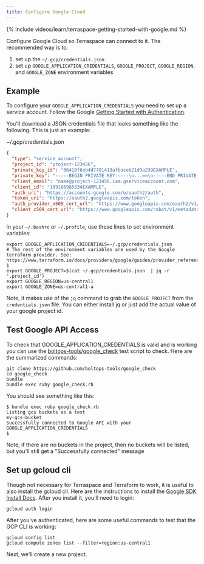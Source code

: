 ```yaml
---
title: Configure Google Cloud
---
```


{% include videos/learn/terraspace-getting-started-with-google.md %}

Configure Google Cloud so Terraspace can connect to it. The recommended way is to:

1. set up the `~/.gcp/credentials.json`
2. set up `GOOGLE_APPLICATION_CREDENTIALS`, `GOOGLE_PROJECT`, `GOOGLE_REGION`, and `GOOGLE_ZONE` environment variables

## Example

To configure your `GOOGLE_APPLICATION_CREDENTIALS` you need to set up a service account. Follow the Google [Getting Started with Authentication](https://cloud.google.com/docs/authentication/getting-started).

You'll download a JSON credentials file that looks something like the following. This is just an example:

~/.gcp/credentials.json

```json
{
  "type": "service_account",
  "project_id": "project-123456",
  "private_key_id": "06410f6eb4d7701419afbaceb21d9a239EXAMPLE",
  "private_key": "-----BEGIN PRIVATE KEY-----\n...==\n-----END PRIVATE KEY-----\n",
  "client_email": "name@project-123456.iam.gserviceaccount.com",
  "client_id": "109186985834EXAMPLE",
  "auth_uri": "https://accounts.google.com/o/oauth2/auth",
  "token_uri": "https://oauth2.googleapis.com/token",
  "auth_provider_x509_cert_url": "https://www.googleapis.com/oauth2/v1/certs",
  "client_x509_cert_url": "https://www.googleapis.com/robot/v1/metadata/x509/name%40project-123456.iam.gserviceaccount.com"
}
```

In your `~/.bashrc` or `~/.profile`, use these lines to set environment variables:

    export GOOGLE_APPLICATION_CREDENTIALS=~/.gcp/credentials.json
    # The rest of the environment variables are used by the Google terraform provider. See: https://www.terraform.io/docs/providers/google/guides/provider_reference.html#project-1
    export GOOGLE_PROJECT=$(cat ~/.gcp/credentials.json  | jq -r '.project_id')
    export GOOGLE_REGION=us-central1
    export GOOGLE_ZONE=us-central1-a

Note, it makes use of the `jq` command to grab the `GOOGLE_PROJECT` from the `credentials.json` file. You can either install jq or just add the actual value of your google project id.

## Test Google API Access

To check that GOOGLE_APPLICATION_CREDENTIALS is valid and is working you can use the [boltops-tools/google_check](https://github.com/boltops-tools/google_check) test script to check. Here are the summarized commands:

    git clone https://github.com/boltops-tools/google_check
    cd google_check
    bundle
    bundle exec ruby google_check.rb

You should see something like this:

    $ bundle exec ruby google_check.rb
    Listing gcs buckets as a test
    my-gcs-bucket
    Successfully connected to Google API with your GOOGLE_APPLICATION_CREDENTIALS
    $

Note, if there are no buckets in the project, then no buckets will be listed, but you'll still get a "Successfully connected" message

## Set up gcloud cli

Though not necessary for Terraspace and Terraform to work, it is useful to also install the gcloud cli. Here are the instructions to install the [Google SDK Install Docs](https://cloud.google.com/sdk/install). After you install it, you'll need to login:

    gcloud auth login

After you've authenticated, here are some useful commands to test that the GCP CLI is working:

    gcloud config list
    gcloud compute zones list --filter=region:us-central1

Next, we'll create a new project.
